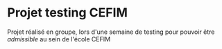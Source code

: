 # Projet testing CEFIM

Projet réalisé en groupe, lors d'une semaine de testing pour pouvoir être *admissible* au sein de l'école CEFIM